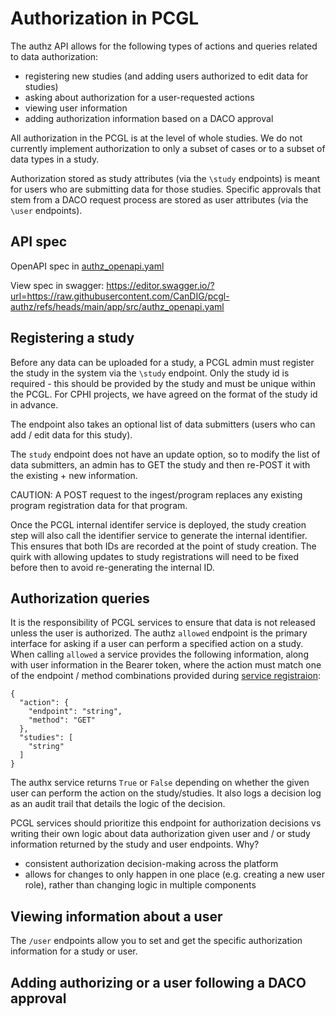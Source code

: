 # Authorization in PCGL 

The authz API allows for the following types of actions and queries related to data authorization:

* registering new studies (and adding users authorized to edit data for studies)
* asking about authorization for a user-requested actions
* viewing user information
* adding authorization information based on a DACO approval

All authorization in the PCGL is at the level of whole studies. We do not currently implement authorization to only a subset of cases or to a subset of data types in a study. 

Authorization stored as study attributes (via the `\study` endpoints) is meant for users who are submitting data for those studies. Specific approvals that stem from a DACO request process are stored as user attributes (via the `\user` endpoints).

## API spec

OpenAPI spec in [authz_openapi.yaml](https://github.com/CanDIG/pcgl-authz/blob/main/app/src/authz_openapi.yaml)

View spec in swagger: https://editor.swagger.io/?url=https://raw.githubusercontent.com/CanDIG/pcgl-authz/refs/heads/main/app/src/authz_openapi.yaml

## Registering a study

Before any data can be uploaded for a study, a PCGL admin must register the study in the system via the `\study` endpoint. Only the study id is required - this should be provided by the study and must be unique within the PCGL. For CPHI projects, we have agreed on the format of the study id in advance. 

The endpoint also takes an optional list of data submitters (users who can add / edit data for this study). 

The `study` endpoint does not have an update option, so to modify the list of data submitters, an admin has to GET the study and then re-POST it with the existing + new information. 

CAUTION: A POST request to the ingest/program replaces any existing program registration data for that program. 

Once the PCGL internal identifer service is deployed, the study creation step will also call the identifier service to generate the internal identifier. This ensures that both IDs are recorded at the point of study creation. The quirk with allowing updates to study registrations will need to be fixed before then to avoid re-generating the internal ID. 

## Authorization queries

It is the responsibility of PCGL services to ensure that data is not released unless the user is authorized. The authz `allowed` endpoint is the primary interface for asking if a user can perform a specified action on a study. When calling `allowed` a service provides the following information, along with user information in the Bearer token, where the action must match one of the endpoint / method combinations provided during [service registraion](/docs/service-registration.md):

```
{
  "action": {
    "endpoint": "string",
    "method": "GET"
  },
  "studies": [
    "string"
  ]
}
```

The authx service returns `True` or `False` depending on whether the given user can perform the action on the study/studies. It also logs a decision log as an audit trail that details the logic of the decision. 

PCGL services should prioritize this endpoint for authorization decisions vs writing their own logic about data authorization given user and / or study information returned by the study and user endpoints. Why?

* consistent authorization decision-making across the platform
* allows for changes to only happen in one place (e.g. creating a new user role), rather than changing logic in multiple components

## Viewing information about a user

The `/user` endpoints allow you to set and get the specific authorization information for a study or user. 

## Adding authorizing or a user following a DACO approval 


